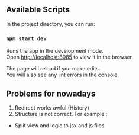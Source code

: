 ## Available Scripts

In the project directory, you can run:

### `npm start dev`

Runs the app in the development mode.<br>
Open [http://localhost:8085](http://localhost:8085) to view it in the browser.

The page will reload if you make edits.<br>
You will also see any lint errors in the console.

## Problems for nowadays

1) Redirect works awful (History)
2) Structure is not correct.
For example :
* Split view and logic to jsx and js files


